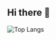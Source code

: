 ## Hi there 👋

![Top Langs](https://github-readme-stats-five-zeta-25.vercel.app/api/top-langs/?username=k-shar&langs_count=6&layout=compact&hide_progress=true&theme=radical)

<!-- https://github-readme-stats.vercel.app/api/top-langs/?username=k-shar&langs_count=6&layout=compact&hide_progress=true -->

<!--
**k-shar/k-shar** is a ✨ _special_ ✨ repository because its `README.md` (this file) appears on your GitHub profile.

Here are some ideas to get you started:

- 🔭 I’m currently working on ...
- 🌱 I’m currently learning ...
- 👯 I’m looking to collaborate on ...
- 🤔 I’m looking for help with ...
- 💬 Ask me about ...
- 📫 How to reach me: ...
- 😄 Pronouns: ...
- ⚡ Fun fact: ...
-->
